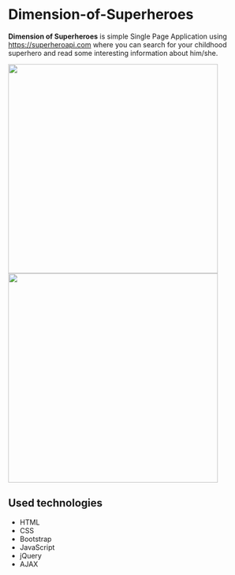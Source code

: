 # Dimension-of-Superheroes
**Dimension of Superheroes** is simple Single Page Application using https://superheroapi.com where you can search for your childhood superhero and read some interesting information about him/she.

<img src="https://i.postimg.cc/brhrPjL0/Screenshot-4.jpg" width="425"/> <img src="https://i.postimg.cc/bJYVBGf1/Screenshot-3.jpg" width="425"/> 

## Used technologies
- HTML
- CSS
- Bootstrap
- JavaScript
- jQuery
- AJAX

